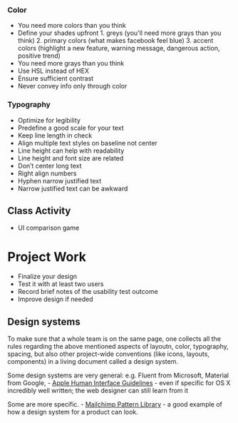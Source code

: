 
### Color
- You need more colors than you think
- Define your shades upfront
		1. greys (you'll need more grays than you think)
		2. primary colors (what makes facebook feel blue)
		3. accent colors (highlight a new feature, warning message, dangerous action, positive trend)
- You need more grays than you think
- Use HSL instead of HEX
- Ensure sufficient contrast
- Never convey info only through color


### Typography
- Optimize for legibility
- Predefine a good scale for your text
- Keep line length in check
- Align multiple text styles on baseline not center
- Line height can help with readability
- Line height and font size are related
- Don’t center long text
- Right align numbers
- Hyphen narrow justified text
- Narrow justified text can be awkward


## Class Activity
- UI comparison game


# Project Work
- Finalize your design
- Test it with at least two users
- Record brief notes of the usability test outcome 
- Improve design if needed

## Design systems

To make sure that a whole team is on the same page, one collects all the rules 
regarding the above mentioned aspects of layoutn, color, typography, spacing, but also other project-wide conventions (like icons, layouts, components) 
in a living document called a design system. 

Some design systems are very general: e.g. Fluent from Microsoft, Material from Google, - [Apple Human Interface Guidelines](https://developer.apple.com/design/human-interface-guidelines/) - even if specific for OS X incredibly well written; the web designer can still learn from it

Some are more specific. - [Mailchimp Pattern Library](http://ux.mailchimp.com/patterns/helpers) - a good example of how a design system for a product can look.